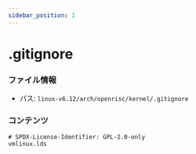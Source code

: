 ```yaml
---
sidebar_position: 1
---
```

# .gitignore

### ファイル情報

- パス: `linux-v6.12/arch/openrisc/kernel/.gitignore`

### コンテンツ

```gitignore
# SPDX-License-Identifier: GPL-2.0-only
vmlinux.lds

```
